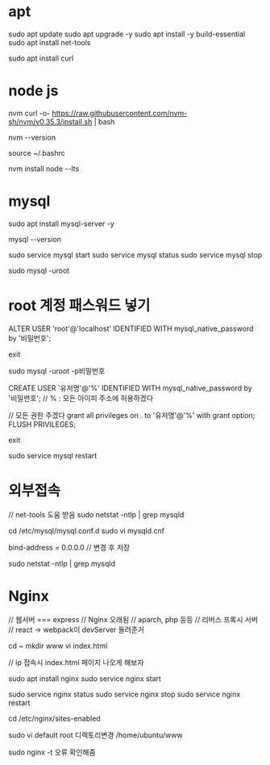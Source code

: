 # apt
sudo apt update
sudo apt upgrade -y
sudo apt install -y build-essential
sudo apt install net-tools

sudo apt install curl

# node js
nvm 
curl -o- https://raw.githubusercontent.com/nvm-sh/nvm/v0.35.3/install.sh | bash

nvm --version

source ~/.bashrc

nvm install node --lts

# mysql
sudo apt install mysql-server -y

mysql --version

sudo service mysql start
sudo service mysql status
sudo service mysql stop

sudo mysql -uroot 

# root 계정 패스워드 넣기
ALTER USER 'root'@'localhost' IDENTIFIED WITH mysql_native_password by '비밀번호';

exit 

sudo mysql -uroot -p비밀번호

CREATE USER '유저명'@'%' IDENTIFIED WITH mysql_native_password by '비밀번호';
// % : 모든 아이피 주소에 허용하겠다 

// 모든 권한 주겠다
grant all privileges on *.* to '유저명'@'%' with grant option;
FLUSH PRIVILEGES;

exit

sudo service mysql restart

# 외부접속 
// net-tools 도움 받음
sudo netstat -ntlp | grep mysqld

cd /etc/mysql/mysql.conf.d
sudo vi mysqld.cnf

bind-address            = 0.0.0.0
// 변경 후 저장

sudo netstat -ntlp | grep mysqld

# Nginx
// 웹서버 === express 
// Nginx 오래됨  // aparch, php 등등
// 리버스 프록시 서버 
// react -> webpack이 devServer 돌려준거 

cd ~ 
mkdir www
vi index.html

// ip 접속시 index.html 페이지 나오게 해보자 

sudo apt install nginx
sudo service nginx start

sudo service nginx status
sudo service nginx stop
sudo service nginx restart 

cd /etc/nginx/sites-enabled

sudo vi default
root 디렉토리변경 /home/ubuntu/www

sudo nginx -t 오류 확인해줌
